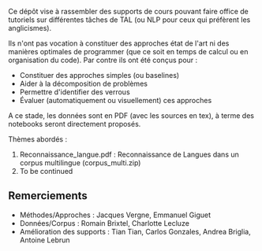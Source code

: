 Ce dépôt vise à rassembler des supports de cours pouvant faire office de tutoriels sur différentes tâches de TAL (ou NLP pour ceux qui préfèrent les anglicismes).

Ils n'ont pas vocation à constituer des approches état de l'art ni des manières optimales de programmer (que ce soit en temps de calcul ou en organisation du code). Par contre ils ont été conçus pour :

- Constituer des approches simples (ou baselines)
- Aider à la décomposition de problèmes
- Permettre d'identifier des verrous
- Évaluer (automatiquement ou visuellement) ces approches


A ce stade, les données sont en PDF (avec les sources en tex), à terme des notebooks seront directement proposés.

Thèmes abordés :

1. Reconnaissance_langue.pdf : Reconnaissance de Langues dans un corpus multilingue (corpus_multi.zip)
2. To be continued

## Remerciements

- Méthodes/Approches : Jacques Vergne, Emmanuel Giguet
- Données/Corpus : Romain Brixtel, Charlotte Lecluze
- Amélioration des supports : Tian Tian, Carlos Gonzales, Andrea Briglia, Antoine Lebrun


